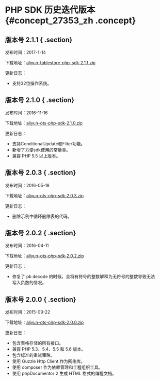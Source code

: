 # PHP SDK 历史迭代版本 {#concept_27353_zh .concept}

## 版本号 2.1.1 { .section}

发布时间：2017-1-14

下载地址：[aliyun-tablestore-php-sdk-2.1.1.zip](https://docs-aliyun.cn-hangzhou.oss.aliyun-inc.com/assets/attach/27353/cn_zh/1484275631465/aliyun-tablestore-php-sdk-2.1.1.zip) 

更新日志：

-   支持32位操作系统。

## 版本号 2.1.0 { .section}

发布时间：2016-11-16

下载地址：[aliyun-ots-php-sdk-2.1.0.zip](https://docs-aliyun.cn-hangzhou.oss.aliyun-inc.com/assets/attach/27353/cn_zh/1479276463558/aliyun-tablestore-php-sdk-2.1.0.zip) 

更新日志：

-   支持ConditionalUpdate和Filter功能。
-   新增了方便sdk使用的常量类。
-   兼容 PHP 5.5 以上版本。

## 版本号 2.0.3 { .section}

发布时间：2016-05-18

下载地址：[aliyun-ots-php-sdk-2.0.3.zip](https://docs-aliyun.cn-hangzhou.oss.aliyun-inc.com/assets/attach/27353/cn_zh/1463568726964/aliyun-ots-php-sdk-2.0.3.zip) 

更新日志：

-   删除示例中循环删除表的代码。

## 版本号 2.0.2 { .section}

发布时间：2016-04-11

下载地址：[aliyun-ots-php-sdk-2.0.2.zip](https://ots-public-sdk.oss-cn-hangzhou.aliyuncs.com/aliyun-ots-php-sdk-2.0.2.zip) 

更新日志：

-   修复了 pb decode 的时候，会将有符号的整数解释为无符号的整数导致无法写入负数的情况。

## 版本号 2.0.0 { .section}

发布时间：2015-09-22

下载地址：[aliyun-ots-php-sdk-2.0.0.zip](https://ots-public-sdk.oss-cn-hangzhou.aliyuncs.com/aliyun-ots-sdk-php-2.0.0.zip) 

更新日志：

-   包含表格存储的所有接口。
-   兼容 PHP 5.3、5.4、5.5 和 5.6 版本。
-   包含标准的重试策略。
-   使用 Guzzle Http Client 作为网络库。
-   使用 composer 作为依赖管理和工程组织工具。
-   使用 phpDocumentor 2 生成 HTML 格式的编程文档。

